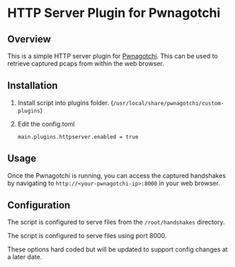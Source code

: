 # HTTP Server Plugin for Pwnagotchi

## Overview

This is a simple HTTP server plugin for [Pwnagotchi](https://pwnagotchi.ai/). This can be used to retrieve captured pcaps from within the web browser. 

## Installation

1. Install script into plugins folder. (`/usr/local/share/pwnagotchi/custom-plugins`)

2. Edit the config.toml

	`main.plugins.httpserver.enabled = true`

## Usage

Once the Pwnagotchi is running, you can access the captured handshakes by navigating to `http://<your-pwnagotchi-ip>:8000` in your web browser.

## Configuration

The script is configured to serve files from the `/root/handshakes` directory. 

The script is configured to serve files using port 8000.

These options hard coded but will be updated to support config changes at a later date. 


